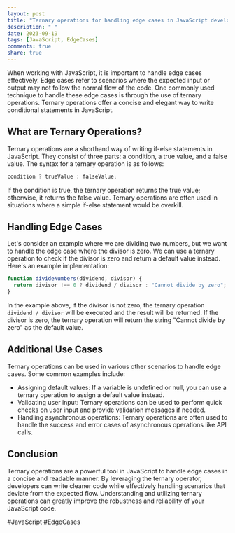 ```yaml
---
layout: post
title: "Ternary operations for handling edge cases in JavaScript development"
description: " "
date: 2023-09-19
tags: [JavaScript, EdgeCases]
comments: true
share: true
---
```


When working with JavaScript, it is important to handle edge cases effectively. Edge cases refer to scenarios where the expected input or output may not follow the normal flow of the code. One commonly used technique to handle these edge cases is through the use of ternary operations. Ternary operations offer a concise and elegant way to write conditional statements in JavaScript.

## What are Ternary Operations?

Ternary operations are a shorthand way of writing if-else statements in JavaScript. They consist of three parts: a condition, a true value, and a false value. The syntax for a ternary operation is as follows:

```javascript
condition ? trueValue : falseValue;
```

If the condition is true, the ternary operation returns the true value; otherwise, it returns the false value. Ternary operations are often used in situations where a simple if-else statement would be overkill.

## Handling Edge Cases

Let's consider an example where we are dividing two numbers, but we want to handle the edge case where the divisor is zero. We can use a ternary operation to check if the divisor is zero and return a default value instead. Here's an example implementation:

```javascript
function divideNumbers(dividend, divisor) {
  return divisor !== 0 ? dividend / divisor : "Cannot divide by zero";
}
```

In the example above, if the divisor is not zero, the ternary operation `dividend / divisor` will be executed and the result will be returned. If the divisor is zero, the ternary operation will return the string "Cannot divide by zero" as the default value.

## Additional Use Cases

Ternary operations can be used in various other scenarios to handle edge cases. Some common examples include:

- Assigning default values: If a variable is undefined or null, you can use a ternary operation to assign a default value instead.
- Validating user input: Ternary operations can be used to perform quick checks on user input and provide validation messages if needed.
- Handling asynchronous operations: Ternary operations are often used to handle the success and error cases of asynchronous operations like API calls.

## Conclusion

Ternary operations are a powerful tool in JavaScript to handle edge cases in a concise and readable manner. By leveraging the ternary operator, developers can write cleaner code while effectively handling scenarios that deviate from the expected flow. Understanding and utilizing ternary operations can greatly improve the robustness and reliability of your JavaScript code.

#JavaScript #EdgeCases